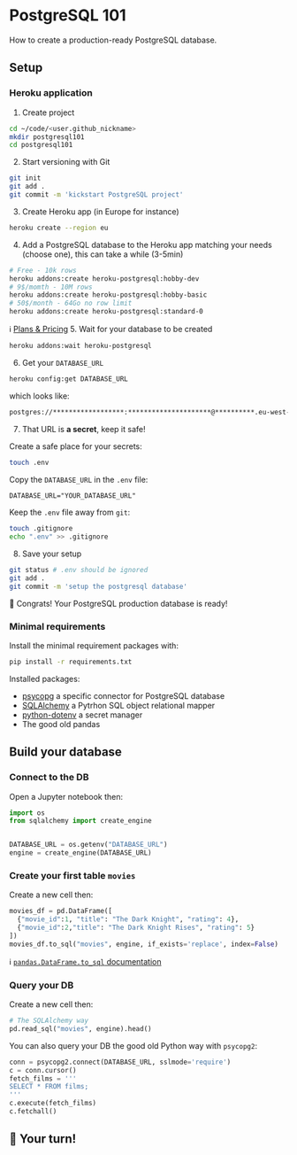 # PostgreSQL 101

How to create a production-ready PostgreSQL database.

## Setup

### Heroku application

1. Create project
```bash
cd ~/code/<user.github_nickname>
mkdir postgresql101
cd postgresql101
```
2. Start versioning with Git
```bash
git init
git add .
git commit -m 'kickstart PostgreSQL project'
```
3. Create Heroku app (in Europe for instance)
```bash
heroku create --region eu
```
4. Add a PostgreSQL database to the Heroku app matching your needs (choose one), this can take a while (3-5min)
```bash
# Free - 10k rows
heroku addons:create heroku-postgresql:hobby-dev
# 9$/momth - 10M rows
heroku addons:create heroku-postgresql:hobby-basic
# 50$/month - 64Go no row limit
heroku addons:create heroku-postgresql:standard-0
```
ℹ️ [Plans & Pricing](https://elements.heroku.com/addons/heroku-postgresql#pricing)
5. Wait for your database to be created
```bash
heroku addons:wait heroku-postgresql
```
6. Get your `DATABASE_URL`
```bash
heroku config:get DATABASE_URL
```
which looks like:
```bash
postgres://******************:*********************@**********.eu-west-1.compute.amazonaws.com:5432/***********
```
7. That URL is **a secret**, keep it safe!

Create a safe place for your secrets:
```bash
touch .env
```
Copy the `DATABASE_URL` in the `.env` file:
```txt
DATABASE_URL="YOUR_DATABASE_URL"
```
Keep the `.env` file away from `git`:
```bash
touch .gitignore
echo ".env" >> .gitignore
```
8. Save your setup
```bash
git status # .env should be ignored
git add .
git commit -m 'setup the postgresql database'
```

🚀 Congrats! Your PostgreSQL production database is ready!

### Minimal requirements

Install the minimal requirement packages with:

```bash
pip install -r requirements.txt
```

Installed packages:

- [psycopg](https://www.psycopg.org/) a specific connector for PostgreSQL database
- [SQLAlchemy](https://www.sqlalchemy.org/) a Pytrhon SQL object relational mapper
- [python-dotenv](https://github.com/theskumar/python-dotenv) a secret manager
- The good old pandas

## Build your database

### Connect to the DB

Open a Jupyter notebook then:

```python
import os
from sqlalchemy import create_engine


DATABASE_URL = os.getenv("DATABASE_URL")
engine = create_engine(DATABASE_URL)
```

### Create your first table `movies`

Create a new cell then:
```python
movies_df = pd.DataFrame([
  {"movie_id":1, "title": "The Dark Knight", "rating": 4},
  {"movie_id":2,"title": "The Dark Knight Rises", "rating": 5}
])
movies_df.to_sql("movies", engine, if_exists='replace', index=False)
```

ℹ️ [`pandas.DataFrame.to_sql` documentation](https://pandas.pydata.org/pandas-docs/stable/reference/api/pandas.DataFrame.to_sql.html)

### Query your DB

Create a new cell then:

```python
# The SQLAlchemy way
pd.read_sql("movies", engine).head()
```

You can also query your DB the good old Python way with `psycopg2`:
```python
conn = psycopg2.connect(DATABASE_URL, sslmode='require')
c = conn.cursor()
fetch_films = '''
SELECT * FROM films;
'''
c.execute(fetch_films)
c.fetchall()
```

## 🚀 Your turn!
